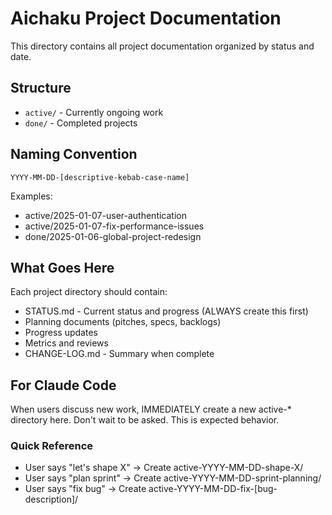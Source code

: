 # Aichaku Project Documentation

This directory contains all project documentation organized by status and date.

## Structure

- `active/` - Currently ongoing work
- `done/` - Completed projects

## Naming Convention

`YYYY-MM-DD-[descriptive-kebab-case-name]`

Examples:

- active/2025-01-07-user-authentication
- active/2025-01-07-fix-performance-issues
- done/2025-01-06-global-project-redesign

## What Goes Here

Each project directory should contain:

- STATUS.md - Current status and progress (ALWAYS create this first)
- Planning documents (pitches, specs, backlogs)
- Progress updates
- Metrics and reviews
- CHANGE-LOG.md - Summary when complete

## For Claude Code

When users discuss new work, IMMEDIATELY create a new active-\* directory here.
Don't wait to be asked. This is expected behavior.

### Quick Reference

- User says "let's shape X" → Create active-YYYY-MM-DD-shape-X/
- User says "plan sprint" → Create active-YYYY-MM-DD-sprint-planning/
- User says "fix bug" → Create active-YYYY-MM-DD-fix-[bug-description]/
